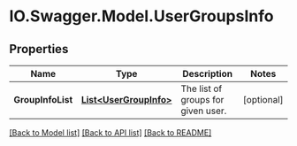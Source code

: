 # IO.Swagger.Model.UserGroupsInfo
## Properties

Name | Type | Description | Notes
------------ | ------------- | ------------- | -------------
**GroupInfoList** | [**List&lt;UserGroupInfo&gt;**](UserGroupInfo.md) | The list of groups for given user. | [optional] 

[[Back to Model list]](../README.md#documentation-for-models) [[Back to API list]](../README.md#documentation-for-api-endpoints) [[Back to README]](../README.md)

